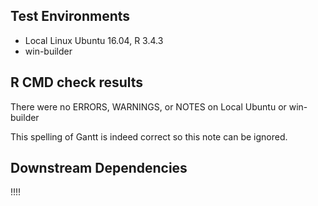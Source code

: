 ## Test Environments
* Local Linux Ubuntu 16.04, R 3.4.3
* win-builder

## R CMD check results
There were no ERRORS, WARNINGS, or NOTES on Local Ubuntu or win-builder

This spelling of Gantt is indeed correct so this note can be ignored.

## Downstream Dependencies
!!!!